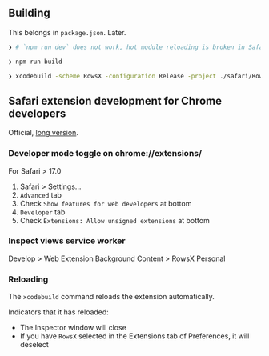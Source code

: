 ## Building

This belongs in `package.json`. Later.

```sh
❯ # `npm run dev` does not work, hot module reloading is broken in Safari

❯ npm run build

❯ xcodebuild -scheme RowsX -configuration Release -project ./safari/RowsX/RowsX.xcodeproj/
```

## Safari extension development for Chrome developers

Official, [long version](https://developer.apple.com/documentation/safariservices/safari_web_extensions/running_your_safari_web_extension#3744467).

### Developer mode toggle on chrome://extensions/

For Safari > 17.0

1. Safari > Settings...
2. `Advanced` tab
3. Check `Show features for web developers` at bottom
4. `Developer` tab
5. Check `Extensions: Allow unsigned extensions` at bottom

### Inspect views service worker

Develop > Web Extension Background Content > RowsX Personal

### Reloading

The `xcodebuild` command reloads the extension automatically.

Indicators that it has reloaded:

- The Inspector window will close
- If you have `RowsX` selected in the Extensions tab of Preferences, it will deselect
